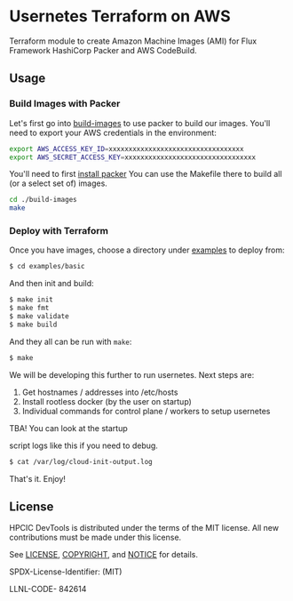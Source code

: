 # Usernetes Terraform on AWS

Terraform module to create Amazon Machine Images (AMI) for Flux Framework HashiCorp Packer and AWS CodeBuild.

## Usage

### Build Images with Packer

Let's first go into [build-images](build-images) to use packer to build our images.
You'll need to export your AWS credentials in the environment:

```bash
export AWS_ACCESS_KEY_ID=xxxxxxxxxxxxxxxxxxxxxxxxxxxxxxxxxx
export AWS_SECRET_ACCESS_KEY=xxxxxxxxxxxxxxxxxxxxxxxxxxxxxxxxx
```

You'll need to first [install packer](https://developer.hashicorp.com/packer/downloads)
You can use the Makefile there to build all (or a select set of) images.

```bash
cd ./build-images
make
```

### Deploy with Terraform

Once you have images, choose a directory under [examples](examples) to deploy from:

```bash
$ cd examples/basic
```

And then init and build:

```bash
$ make init
$ make fmt
$ make validate
$ make build
```

And they all can be run with `make`:

```bash
$ make
```

We will be developing this further to run usernetes. Next steps are:

1. Get hostnames / addresses into /etc/hosts
2. Install rootless docker (by the user on startup)
3. Individual commands for control plane / workers to setup usernetes

TBA! You can look at the startup

 script logs like this if you need to debug.
 
```bash
$ cat /var/log/cloud-init-output.log
```

That's it. Enjoy!

## License

HPCIC DevTools is distributed under the terms of the MIT license.
All new contributions must be made under this license.

See [LICENSE](https://github.com/converged-computing/cloud-select/blob/main/LICENSE),
[COPYRIGHT](https://github.com/converged-computing/cloud-select/blob/main/COPYRIGHT), and
[NOTICE](https://github.com/converged-computing/cloud-select/blob/main/NOTICE) for details.

SPDX-License-Identifier: (MIT)

LLNL-CODE- 842614
